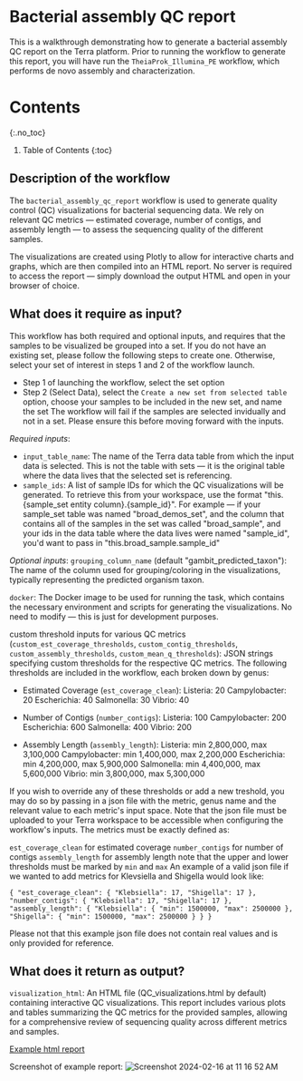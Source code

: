 # Bacterial assembly QC report

This is a walkthrough demonstrating how to generate a bacterial assembly QC report on the Terra platform. Prior to running the workflow to generate this report, you will have run the `TheiaProk_Illumina_PE` workflow, which performs de novo assembly and characterization.

# Contents
{:.no_toc}

1. Table of Contents
{:toc}

## Description of the workflow

The `bacterial_assembly_qc_report` workflow is used to generate quality control (QC) visualizations for bacterial sequencing data. We rely on relevant QC metrics — estimated coverage, number of contigs, and assembly length — to assess the sequencing quality of the different samples. 

The visualizations are created using Plotly to allow for interactive charts and graphs, which are then compiled into an HTML report. No server is required to access the report — simply download the output HTML and open in your browser of choice.

## What does it require as input?
This workflow has both required and optional inputs, and requires that the samples to be visualized be grouped into a set. If you do not have an existing set, please follow the following steps to create one. Otherwise, select your set of interest in steps 1 and 2 of the workflow launch.

- Step 1 of launching the workflow, select the set option
- Step 2 (Select Data), select the `Create a new set from selected table` option, choose your samples to be included in the new set, and name the set
The workflow will fail if the samples are selected invidually and not in a set. Please ensure this before moving forward with the inputs.

*Required inputs*:
- `input_table_name`: The name of the Terra data table from which the input data is selected. This is not the table with sets — it is the original table where the data lives that the selected set is referencing.
- `sample_ids`: A list of sample IDs for which the QC visualizations will be generated. To retrieve this from your workspace, use the format "this.{sample_set entity column}.{sample_id}". For example — if your sample_set table was named "broad_demos_set", and the column that contains all of the samples in the set was called "broad_sample", and your ids in the data table where the data lives were named "sample_id", you'd want to pass in "this.broad_sample.sample_id"

*Optional inputs*:
`grouping_column_name` (default "gambit_predicted_taxon"): The name of the column used for grouping/coloring in the visualizations, typically representing the predicted organism taxon.

`docker`: The Docker image to be used for running the task, which contains the necessary environment and scripts for generating the visualizations. No need to modify — this is just for development purposes.

custom threshold inputs for various QC metrics (`custom_est_coverage_thresholds`, `custom_contig_thresholds`, `custom_assembly_thresholds`, `custom_mean_q_thresholds`): JSON strings specifying custom thresholds for the respective QC metrics. The following thresholds are included in the workflow, each broken down by genus:

- Estimated Coverage (`est_coverage_clean`):
Listeria: 20
Campylobacter: 20
Escherichia: 40
Salmonella: 30
Vibrio: 40

- Number of Contigs (`number_contigs`):
Listeria: 100
Campylobacter: 200
Escherichia: 600
Salmonella: 400
Vibrio: 200

- Assembly Length (`assembly_length`):
Listeria: min 2,800,000, max 3,100,000
Campylobacter: min 1,400,000, max 2,200,000
Escherichia: min 4,200,000, max 5,900,000
Salmonella: min 4,400,000, max 5,600,000
Vibrio: min 3,800,000, max 5,300,000

If you wish to override any of these thresholds or add a new treshold, you may do so by passing in a json file with the metric, genus name and the relevant value to each metric's input space. Note that the json file must be uploaded to your Terra workspace to be accessible when configuring the workflow's inputs. The metrics must be exactly defined as:

`est_coverage_clean` for estimated coverage
`number_contigs` for number of contigs
`assembly_length` for assembly length
note that the upper and lower thresholds must be marked by `min` and `max`
An example of a valid json file if we wanted to add metrics for Klevsiella and Shigella would look like:

```
{ "est_coverage_clean": { "Klebsiella": 17, "Shigella": 17 }, "number_contigs": { "Klebsiella": 17, "Shigella": 17 }, "assembly_length": { "Klebsiella": { "min": 1500000, "max": 2500000 }, "Shigella": { "min": 1500000, "max": 2500000 } } }
```

Please not that this example json file does not contain real values and is only provided for reference.

## What does it return as output?

`visualization_html`: An HTML file (QC_visualizations.html by default) containing interactive QC visualizations. This report includes various plots and tables summarizing the QC metrics for the provided samples, allowing for a comprehensive review of sequencing quality across different metrics and samples.

[Example html report](../bacterial-assembly-qcreport-sample.html)

Screenshot of example report:
![Screenshot 2024-02-16 at 11 16 52 AM](https://github.com/CholGen/CholGen-Workshop-2024/assets/63110916/d1630e19-44a5-41cf-affc-e347da1dd834)
